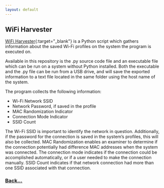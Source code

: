 ```yaml
---
layout: default
---
```


## WiFi Harvester

[WiFi Harvester](https://github.com/gaterunner341/wifiHarvester){:target="_blank"} is a Python script which gathers information about the saved Wi-Fi profiles on
the system the program is executed on.

Available in this repository is the .py source code file and an executable file which can be run on a system without Python installed.  Both the executable and the .py file can be run from a USB drive, and will save the exported information to a text file located in the same folder using the host name of the system.

The program collects the following information:

-	Wi-Fi Network SSID
-	Network Password, if saved in the profile
-	MAC Randomization Indicator
-	Connection Mode Indicator
-	SSID Count

The Wi-Fi SSID is important to identify the network in question.  Additionally, if the password for the connection is saved in the system’s profiles, this will also be collected.  MAC Randomization enables an examiner to determine if the connection potentially had difference MAC addresses when the system was connected.  The connection mode indicates if the connection could be accomplished automatically, or if a user needed to make the connection manually.  SSID Count indicates if that network connection had more than one SSID associated with that connection.

### [Back...](./projects.html)
